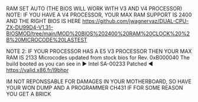 RAM SET AUTO (THE BIOS WILL WORK WITH V3 AND V4 PROCESSOR) NOTE: IF YOU HAVE A V4 PROCESSOR, YOUR MAX RAM SUPPORT IS 2400 AND THE RIGHT BIOS IS HERE https://github.com/jwagnervaz/DUAL-CPU-ZX-DU99D4-V1.31-BIOSMOD/tree/main/MOD%20BIOS%202400%20RAM%20CLOCK%20%2B%20MICROCODE%20LASTEST

NOTE 2: IF YOUR PROCESSOR HAS A E5 V3 PROCESSOR THEN YOUR MAX RAM IS 2133 Microcodes updated from stock bios for Rev. 0xB000040 The build booted as you can see in ► Intel SA-00233 Patched ◄ https://valid.x86.fr/l9bhpr

IM NOT REPONSSABLE FOR DAMAGES IN YOUR MOTHERBOARD, SO HAVE YOUR WON DUMP AND A PROGRAMMER CH431 IF FOR SOME REASON YOU GET A BRICK
